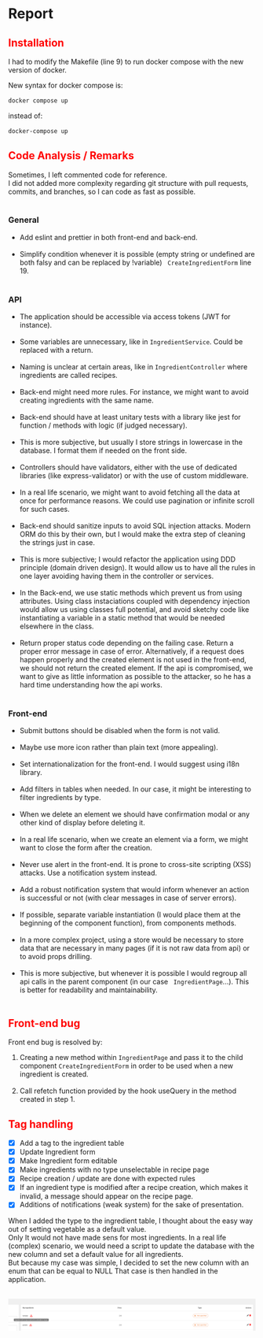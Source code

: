 # Report

## <span style=" color: red ">Installation </span>

I had to modify the Makefile (line 9) to run docker compose with the new version of docker.

New syntax for docker compose is:
```bash
docker compose up
```

instead of:
```bash
docker-compose up
```


## <span style=" color: red ">Code Analysis / Remarks</span> 
Sometimes, I left commented code for reference.<br/>
I did not added more complexity regarding git structure with pull requests, commits, and branches, so I can code as fast as possible.<br/><br />

### General 

- Add eslint and prettier in both front-end and back-end. <br/><br />
- Simplify condition whenever it is possible (empty string or undefined are both falsy and can be replaced by !variable) ``` CreateIngredientForm``` line 19.<br/><br />


### API
- The application should be accessible via access tokens (JWT for instance).<br/><br />
- Some variables are unnecessary, like in ```IngredientService```. Could be replaced with a return.<br/><br /> 
- Naming is unclear at certain areas, like in ```IngredientController``` where ingredients are called recipes. <br/><br />
- Back-end might need more rules. For instance, we might want to avoid creating ingredients with the same name. <br/><br />
- Back-end should have at least unitary tests with a library like jest for function / methods with logic (if judged necessary). <br/><br />
- This is more subjective, but usually I store strings in lowercase in the database. I format them if needed on the front side. <br/><br />
- Controllers should have validators, either with the use of dedicated libraries (like express-validator) or with the use of custom middleware. <br/><br />
- In a real life scenario, we might want to avoid fetching all the data at once for performance reasons. We could use pagination or infinite scroll for such cases. <br/><br />
- Back-end should sanitize inputs to avoid SQL injection attacks. Modern ORM do this by their own, but I would make the extra step of cleaning the strings just in case.<br/><br />
- This is more subjective; I would refactor the application using DDD principle (domain driven design). It would allow us to have all the rules in one layer avoiding having them in the controller or services. <br/><br />
- In the Back-end, we use static methods which prevent us from using attributes. Using class instaciations coupled with dependency injection would allow us using classes full potential, and avoid sketchy code like instantiating a variable in a static method that would be needed elsewhere in the class. <br/><br />
- Return proper status code depending on the failing case. Return a proper error message in case of error. Alternatively, if a request does happen properly and the created element is not
  used in the front-end, we should not return the created element. If the api is compromised, we want to give as little information as possible to the attacker, so he has a hard time understanding how the api works.<br/><br />

### Front-end
- Submit buttons should be disabled when the form is not valid. <br /><br />
- Maybe use more icon rather than plain text (more appealing). <br/><br />
- Set internationalization for the front-end. I would suggest using i18n library. <br /><br />
- Add filters in tables when needed. In our case, it might be interesting to filter ingredients by type. <br /><br />
- When we delete an element we should have confirmation modal or any other kind of display before deleting it. <br /><br />
- In a real life scenario, when we create an element via a form, we might want to close the form after the creation. <br /><br />
- Never use alert in the front-end. It is prone to cross-site scripting (XSS) attacks. Use a notification system instead. <br /><br />
- Add a robust notification system that would inform whenever an action is successful or not (with clear messages in case of server errors). <br /><br />
- If possible, separate variable instantiation (I would place them at the beginning of the component function), from components methods.<br/><br />
- In a more complex project, using a store would be necessary to store data that are necessary in many pages (if it is not raw data from api) or to avoid props drilling. <br /><br />
- This is more subjective, but whenever it is possible I would regroup all api calls in the parent component (in our case ``` IngredientPage```...). This is better for readability and maintainability. <br /><br />


## <span style=" color: red ">Front-end bug</span>
Front end bug is resolved by:

1. Creating a new method within ```IngredientPage``` and pass it to the child component ```CreateIngredientForm``` in order to be used when a new ingredient is created. <br /><br />
2. Call refetch function provided by the hook useQuery in the method created in step 1.





## <span style=" color: red ">Tag handling</span>

- [X] Add a tag to the ingredient table
- [X] Update Ingredient form
- [X] Make Ingredient form editable
- [X] Make ingredients with no type unselectable in recipe page
- [X] Recipe creation / update are done with expected rules
- [X] If an ingredient type is modified after a recipe creation, which makes it invalid, a message should appear on the recipe page.
- [X] Additions of notifications (weak system) for the sake of presentation.

When I added the type to the ingredient table, I thought about the easy way out of setting vegetable as a default value.<br/>
Only It would not have made sens for most ingredients.
In a real life (complex) scenario, we would need a script to update the database with the new column and set a default value for all ingredients.<br />
But because my case was simple, I decided to set the new column with an enum that can be equal to NULL
That case is then handled in the application.<br/><br />

![img.png](img.png)
<br/><br/><br/><br/>




